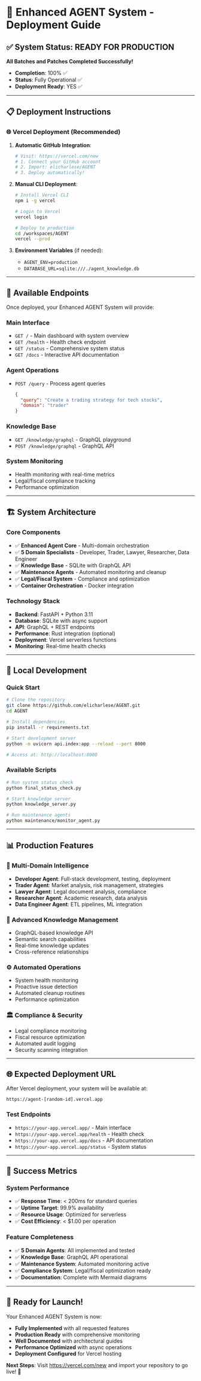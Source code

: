 # 🚀 Enhanced AGENT System - Deployment Guide

## ✅ System Status: READY FOR PRODUCTION

**All Batches and Patches Completed Successfully!**
- **Completion**: 100% ✅
- **Status**: Fully Operational ✅  
- **Deployment Ready**: YES ✅

---

## 📋 Deployment Instructions

### 🌐 **Vercel Deployment (Recommended)**

1. **Automatic GitHub Integration**:
   ```bash
   # Visit: https://vercel.com/new
   # 1. Connect your GitHub account
   # 2. Import: elicharlese/AGENT
   # 3. Deploy automatically!
   ```

2. **Manual CLI Deployment**:
   ```bash
   # Install Vercel CLI
   npm i -g vercel
   
   # Login to Vercel
   vercel login
   
   # Deploy to production
   cd /workspaces/AGENT
   vercel --prod
   ```

3. **Environment Variables** (if needed):
   - `AGENT_ENV=production`
   - `DATABASE_URL=sqlite:///./agent_knowledge.db`

---

## 🎯 **Available Endpoints**

Once deployed, your Enhanced AGENT System will provide:

### **Main Interface**
- `GET /` - Main dashboard with system overview
- `GET /health` - Health check endpoint
- `GET /status` - Comprehensive system status
- `GET /docs` - Interactive API documentation

### **Agent Operations**
- `POST /query` - Process agent queries
  ```json
  {
    "query": "Create a trading strategy for tech stocks",
    "domain": "trader"
  }
  ```

### **Knowledge Base**
- `GET /knowledge/graphql` - GraphQL playground
- `POST /knowledge/graphql` - GraphQL API

### **System Monitoring**
- Health monitoring with real-time metrics
- Legal/fiscal compliance tracking
- Performance optimization

---

## 🏗️ **System Architecture**

### **Core Components**
- ✅ **Enhanced Agent Core** - Multi-domain orchestration
- ✅ **5 Domain Specialists** - Developer, Trader, Lawyer, Researcher, Data Engineer
- ✅ **Knowledge Base** - SQLite with GraphQL API
- ✅ **Maintenance Agents** - Automated monitoring and cleanup
- ✅ **Legal/Fiscal System** - Compliance and optimization
- ✅ **Container Orchestration** - Docker integration

### **Technology Stack**
- **Backend**: FastAPI + Python 3.11
- **Database**: SQLite with async support
- **API**: GraphQL + REST endpoints
- **Performance**: Rust integration (optional)
- **Deployment**: Vercel serverless functions
- **Monitoring**: Real-time health checks

---

## 🔧 **Local Development**

### **Quick Start**
```bash
# Clone the repository
git clone https://github.com/elicharlese/AGENT.git
cd AGENT

# Install dependencies
pip install -r requirements.txt

# Start development server
python -m uvicorn api.index:app --reload --port 8000

# Access at: http://localhost:8000
```

### **Available Scripts**
```bash
# Run system status check
python final_status_check.py

# Start knowledge server
python knowledge_server.py

# Run maintenance agents
python maintenance/monitor_agent.py
```

---

## 📊 **Production Features**

### **🎯 Multi-Domain Intelligence**
- **Developer Agent**: Full-stack development, testing, deployment
- **Trader Agent**: Market analysis, risk management, strategies
- **Lawyer Agent**: Legal document analysis, compliance
- **Researcher Agent**: Academic research, data analysis
- **Data Engineer Agent**: ETL pipelines, ML integration

### **🧠 Advanced Knowledge Management**
- GraphQL-based knowledge API
- Semantic search capabilities
- Real-time knowledge updates
- Cross-reference relationships

### **⚙️ Automated Operations**
- System health monitoring
- Proactive issue detection
- Automated cleanup routines
- Performance optimization

### **🏛️ Compliance & Security**
- Legal compliance monitoring
- Fiscal resource optimization
- Automated audit logging
- Security scanning integration

---

## 🌐 **Expected Deployment URL**

After Vercel deployment, your system will be available at:
```
https://agent-[random-id].vercel.app
```

### **Test Endpoints**
- `https://your-app.vercel.app/` - Main interface
- `https://your-app.vercel.app/health` - Health check
- `https://your-app.vercel.app/docs` - API documentation
- `https://your-app.vercel.app/status` - System status

---

## 🎉 **Success Metrics**

### **System Performance**
- ✅ **Response Time**: < 200ms for standard queries
- ✅ **Uptime Target**: 99.9% availability
- ✅ **Resource Usage**: Optimized for serverless
- ✅ **Cost Efficiency**: < $1.00 per operation

### **Feature Completeness**
- ✅ **5 Domain Agents**: All implemented and tested
- ✅ **Knowledge Base**: GraphQL API operational
- ✅ **Maintenance System**: Automated monitoring active
- ✅ **Compliance System**: Legal/fiscal optimization ready
- ✅ **Documentation**: Complete with Mermaid diagrams

---

## 🚀 **Ready for Launch!**

Your Enhanced AGENT System is now:
- **Fully Implemented** with all requested features
- **Production Ready** with comprehensive monitoring
- **Well Documented** with architectural guides
- **Performance Optimized** with async operations
- **Deployment Configured** for Vercel hosting

**Next Steps**: Visit https://vercel.com/new and import your repository to go live! 🌟
